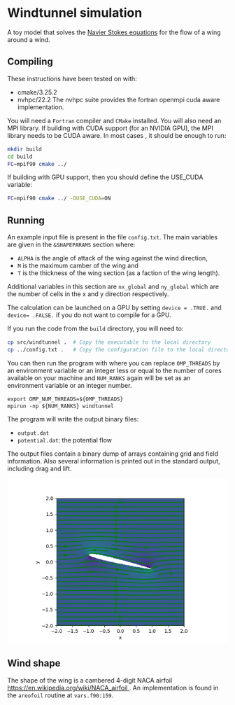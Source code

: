 # Windtunnel simulation
A toy model that solves the [Navier Stokes equations](https://en.wikipedia.org/wiki/Navier%E2%80%93Stokes_equations) for the flow of a wing around a wind.
## Compiling
These instructions have been tested on with:
- cmake/3.25.2
- nvhpc/22.2
The nvhpc suite provides the fortran openmpi cuda aware implementation.

You will need a `Fortran` compiler and `CMake` installed. You will also need an MPI library. If building with CUDA support (for an NVIDIA GPU), the MPI library needs to be CUDA aware. In most cases , it should be enough to run: 
```bash
mkdir build
cd build
FC=mpif90 cmake ../
```
If building with GPU support, then you should define the USE_CUDA variable: 
```bash
FC=mpif90 cmake ../ -DUSE_CUDA=ON
```


## Running 
An example input file is present in the file `config.txt`. 
The main variables are given in the `&SHAPEPARAMS` section where:

*  `ALPHA` is the angle of attack of the wing against the wind direction,
*  `M` is the maximum camber of the wing and  
* `T` is the thickness of the wing section (as a faction of the wing length).

Additional variables in this section are `nx_global` and `ny_global` which are the number of cells in the x and y direction respectively.

The calculation can be launched on a GPU by setting `device = .TRUE.` and `device= .FALSE.` if you do not want to compile for a GPU.

If you run the code from the `build` directory, you will need to:

```bash
cp src/windtunnel .  # Copy the executable to the local directory
cp ../config.txt .   # Copy the configuration file to the local directory.
```

You can then run the program with where you can replace `OMP_THREADS` by an environment variable or an integer less or equal to the number of cores available on your machine and `NUM_RANKS` again will be set as an environment variable or an integer number.

```
export OMP_NUM_THREADS=${OMP_THREADS}
mpirun -np ${NUM_RANKS} windtunnel
```

The program will write the output binary files:

- `output.dat`
- `potential.dat`: the potential flow 

The output files contain a binary dump of arrays containing grid and field information.
Also several information is printed out in the standard output, including drag and lift.

![Velocity](visualize/velocity.png)

## Wind shape
The shape of the wing is a cambered 4-digit NACA airfoil [https://en.wikipedia.org/wiki/NACA_airfoil ](https://en.wikipedia.org/wiki/NACA_airfoil) . An implementation is found in the `areofoil` routine at `vars.f90:159`.

